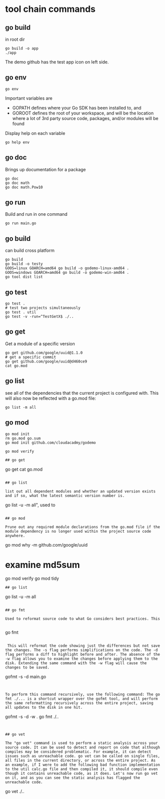 # tool chain commands


## go build

in root dir

```
go build -o app
./app
```

The demo github has the test app icon on left side.

## go env

```
go env
```

Important variables are 

* GOPATH defines where your Go SDK has been installed to, and 
* GOROOT defines the root of your workspace, and will be the location where a lot of 3rd party source code, packages, and/or modules will be found

Display help on each variable

```
go help env
```

## go doc

Brings up documentation for a package

```
go doc
go doc math
go doc math.Pow10
```

## go run

Build and run in one command

```
go run main.go
```



## go build

can build cross platform

```
go build
go build -o testy
GOOS=linux GOARCH=amd64 go build -o godemo-linux-amd64 .
GOOS=windows GOARCH=amd64 go build -o godemo-win-amd64 .
go tool dist list
```

## go test

```
go test .
# test two projects simultaneously
go test . util
go test -v -run=^TestGetX$ ./..
```

## go get

Get a module of a specific version

```
go get github.com/google/uuid@1.1.0
# get a specific commit 
go get github.com/google/uuid@d460ce9
cat go.mod
```



## go list

see all of the dependencies that the current project is configured with. This will also now be reflected with a go.mod file: 

```
go list -m all
```

## go mod

```
go mod init
rm go.mod go.sum
go mod init github.com/cloudacadmy/godemo

go mod verify

## go get

```
go get
cat go.mod
```

## go list

list out all dependent modules and whether an updated version exists and if so, what the latest semantic version number is.

```
go list -u -m all", used to 
```

## go mod

Prune out any required module declarations from the go.mod file if the module dependency is no longer used within the project source code anywhere.

```
go mod why -m github.com/google/uuid
# examine md5sum
go mod verify
go mod tidy  
```
## go list

```
go list -u -m all
```

## go fmt

Used to reformat source code to what Go considers best practices. This 


```
go fmt 
```

 This will reformat the code showing just the differences but not save the changes. The -s flag performs simplifications on the code. The -d flag performs a diff to highlight before and after. The absence of the -w flag allows you to examine the changes before applying them to the disk. Extending the same command with the -w flag will cause the changes to be saved. 

```
gofmt -s -d main.go
```


To perform this command recursively, use the following command: The go fmt ./... is a shortcut wrapper over the gofmt tool, and will perform the same reformatting recursively across the entire project, saving all updates to the disk in one hit. 

```
gofmt -s -d -w . 
go fmt ./..
```


## go vet

The "go vet" command is used to perform a static analysis across your source code. It can be used to detect and report on code that although compiles may be considered problematic. For example, it can detect issues such as unreachable code. go vet can be called on single files, all files in the current directory, or across the entire project. As an example, if I were to add the following bad function implementation to the util calc.go file and then compiled it, it should compile even though it contains unreachable code, as it does. Let's now run go vet on it, and as you can see the static analysis has flagged the unreachable code. 

```
go vet ./..
```
